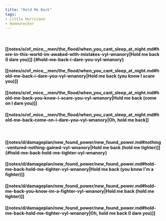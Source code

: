 ```yaml
---
title: "Hold Me Back"
tags:
- Little Hurricane
- Homewrecker
---
```

&nbsp;
#### [[notes/o/of_mice__men/the_flood/when_you_cant_sleep_at_night.md#here-in-this-world-im-awaked-with-mistakes-vyl-wnanory|Hold me back (I dare you)]] {#hold-me-back-i-dare-you-vyl-wnanory}
#### [[notes/o/of_mice__men/the_flood/when_you_cant_sleep_at_night.md#hold-me-back-i-dare-you-vyl-wnanory|Hold me back (you know I scare you)]]
#### [[notes/o/of_mice__men/the_flood/when_you_cant_sleep_at_night.md#hold-me-back-you-know-i-scare-you-vyl-wnanory|Hold me back (come on I dare you)]]
#### [[notes/o/of_mice__men/the_flood/when_you_cant_sleep_at_night.md#hold-me-back-come-on-i-dare-you-vyl-wnanory|Oh, hold me back]]
&nbsp;
#### [[notes/d/damageplan/new_found_power/new_found_power.md#nothing-ventured-nothing-gained-vyl-wnanory|Hold me back (hold me tighter)]] {#hold-me-back-hold-me-tighter-vyl-wnanory}
#### [[notes/d/damageplan/new_found_power/new_found_power.md#hold-me-back-hold-me-tighter-vyl-wnanory|Hold me back (you know I'm a fighter)]]
#### [[notes/d/damageplan/new_found_power/new_found_power.md#hold-me-back-you-know-im-a-fighter-vyl-wnanory|Hold me back (hold me tighter)]]
#### [[notes/d/damageplan/new_found_power/new_found_power.md#hold-me-back-hold-me-tighter-vyl-wnanory|Oh, hold me back  (I dare you)]]
